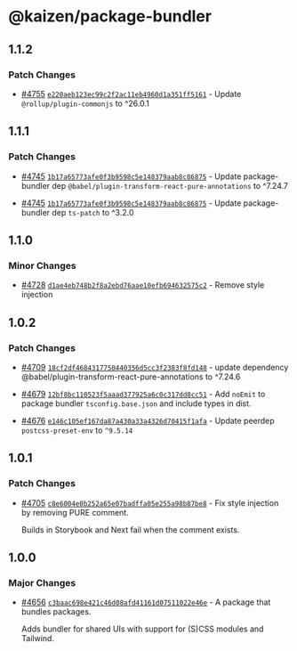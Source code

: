 # @kaizen/package-bundler

## 1.1.2

### Patch Changes

- [#4755](https://github.com/cultureamp/kaizen-design-system/pull/4755) [`e220aeb123ec99c2f2ac11eb4960d1a351ff5161`](https://github.com/cultureamp/kaizen-design-system/commit/e220aeb123ec99c2f2ac11eb4960d1a351ff5161) - Update `@rollup/plugin-commonjs` to ^26.0.1

## 1.1.1

### Patch Changes

- [#4745](https://github.com/cultureamp/kaizen-design-system/pull/4745) [`1b17a65773afe0f3b9598c5e148379aab8c86875`](https://github.com/cultureamp/kaizen-design-system/commit/1b17a65773afe0f3b9598c5e148379aab8c86875) - Update package-bundler dep `@babel/plugin-transform-react-pure-annotations` to ^7.24.7

- [#4745](https://github.com/cultureamp/kaizen-design-system/pull/4745) [`1b17a65773afe0f3b9598c5e148379aab8c86875`](https://github.com/cultureamp/kaizen-design-system/commit/1b17a65773afe0f3b9598c5e148379aab8c86875) - Update package-bundler dep `ts-patch` to ^3.2.0

## 1.1.0

### Minor Changes

- [#4728](https://github.com/cultureamp/kaizen-design-system/pull/4728) [`d1ae4eb748b2f8a2ebd76aae10efb694632575c2`](https://github.com/cultureamp/kaizen-design-system/commit/d1ae4eb748b2f8a2ebd76aae10efb694632575c2) - Remove style injection

## 1.0.2

### Patch Changes

- [#4709](https://github.com/cultureamp/kaizen-design-system/pull/4709) [`18cf2df4684317750440356d5cc3f2383f8fd148`](https://github.com/cultureamp/kaizen-design-system/commit/18cf2df4684317750440356d5cc3f2383f8fd148) - update dependency @babel/plugin-transform-react-pure-annotations to ^7.24.6

- [#4679](https://github.com/cultureamp/kaizen-design-system/pull/4679) [`12bf8bc110523f5aaad377925a6c0c317dd8cc51`](https://github.com/cultureamp/kaizen-design-system/commit/12bf8bc110523f5aaad377925a6c0c317dd8cc51) - Add `noEmit` to package bundler `tsconfig.base.json` and include types in dist.

- [#4676](https://github.com/cultureamp/kaizen-design-system/pull/4676) [`e146c105ef167da87a430a33a4326d70415f1afa`](https://github.com/cultureamp/kaizen-design-system/commit/e146c105ef167da87a430a33a4326d70415f1afa) - Update peerdep `postcss-preset-env` to `^9.5.14`

## 1.0.1

### Patch Changes

- [#4705](https://github.com/cultureamp/kaizen-design-system/pull/4705) [`c8e6004e0b252a65e07badffa05e255a98b87be8`](https://github.com/cultureamp/kaizen-design-system/commit/c8e6004e0b252a65e07badffa05e255a98b87be8) - Fix style injection by removing PURE comment.

  Builds in Storybook and Next fail when the comment exists.

## 1.0.0

### Major Changes

- [#4656](https://github.com/cultureamp/kaizen-design-system/pull/4656) [`c3baac698e421c46d08afd41161d07511022e46e`](https://github.com/cultureamp/kaizen-design-system/commit/c3baac698e421c46d08afd41161d07511022e46e) - A package that bundles packages.

  Adds bundler for shared UIs with support for (S)CSS modules and Tailwind.
